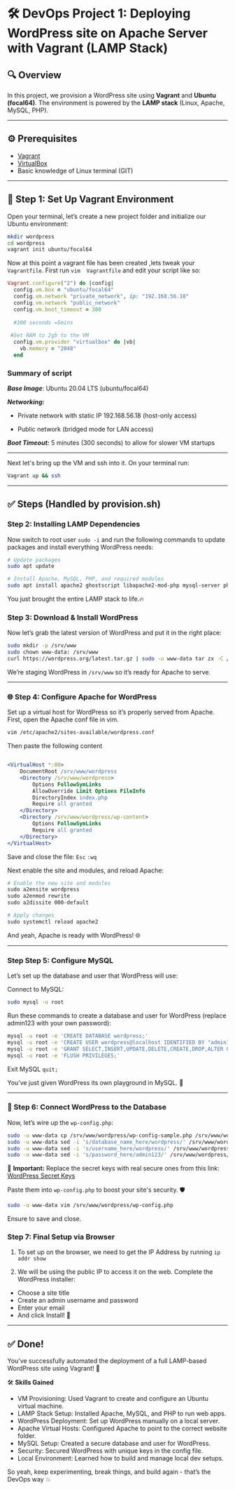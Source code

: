 # 🛠️ DevOps Project 1: Deploying WordPress site on Apache Server with Vagrant (LAMP Stack)

## 🔍 Overview  
In this project, we provision a WordPress site using **Vagrant** and **Ubuntu (focal64)**. The environment is powered by the **LAMP stack** (Linux, Apache, MySQL, PHP).

---

## ⚙️ Prerequisites  
- [Vagrant](https://www.vagrantup.com/downloads)  
- [VirtualBox](https://www.virtualbox.org/wiki/Downloads)  
- Basic knowledge of Linux terminal (GIT)

---

## 🧰 Step 1: Set Up Vagrant Environment

Open your terminal, let’s create a new project folder and initialize our Ubuntu environment:

```bash
mkdir wordpress
cd wordpress
vagrant init ubuntu/focal64
```

Now at this point a vagrant file has been created ,lets tweak your `Vagrantfile`. First run `vim  Vagrantfile`  and edit your script like so:

```ruby
Vagrant.configure("2") do |config|
  config.vm.box = "ubuntu/focal64"
  config.vm.network "private_network", ip: "192.168.56.18"
  config.vm.network "public_network"
  config.vm.boot_timeout = 300
  
  #300 seconds =5mins
  
 #Set RAM to 2gb to the VM
  config.vm.provider "virtualbox" do |vb|
    vb.memory = "2048"
  end
```
### Summary of script
***Base Image***: Ubuntu 20.04 LTS (ubuntu/focal64)

***Networking:***

  - Private network with static IP 192.168.56.18 (host-only access)

  - Public network (bridged mode for LAN access)

***Boot Timeout:*** 5 minutes (300 seconds) to allow for slower VM startups

---
Next let's bring up the VM and ssh into it. On your terminal run:
```bash
Vagrant up && ssh

```

---

## ✅ Steps (Handled by provision.sh)

### Step 2: Installing LAMP Dependencies

Now switch to root user `sudo -i` and run the following commands to update packages and install everything WordPress needs:

```bash
# Update packages
sudo apt update

# Install Apache, MySQL, PHP, and required modules
sudo apt install apache2 ghostscript libapache2-mod-php mysql-server php php-bcmath php-curl php-imagick php-intl php-json php-mbstring php-mysql php-xml php-zip -y
```

You just brought the entire LAMP stack to life.🔥


### Step 3: Download & Install WordPress

Now let’s grab the latest version of WordPress and put it in the right place:

```bash
sudo mkdir -p /srv/www
sudo chown www-data: /srv/www
curl https://wordpress.org/latest.tar.gz | sudo -u www-data tar zx -C /srv/www
```

We’re staging WordPress in `/srv/www` so it’s ready for Apache to serve.

---

### 🌐 Step 4: Configure Apache for WordPress

Set up a virtual host for WordPress so it’s properly served from Apache. First, open the Apache conf file in vim. 

```bash
vim /etc/apache2/sites-available/wordpress.conf
```
Then paste the following content

```apache

<VirtualHost *:80>
    DocumentRoot /srv/www/wordpress
    <Directory /srv/www/wordpress>
        Options FollowSymLinks
        AllowOverride Limit Options FileInfo
        DirectoryIndex index.php
        Require all granted
    </Directory>
    <Directory /srv/www/wordpress/wp-content>
        Options FollowSymLinks
        Require all granted
    </Directory>
</VirtualHost>

```
Save and close the file: `Esc` `:wq`

Next enable the site and modules, and reload Apache:

```apache
# Enable the new site and modules
sudo a2ensite wordpress
sudo a2enmod rewrite
sudo a2dissite 000-default

# Apply changes
sudo systemctl reload apache2
```

And yeah, Apache is ready with WordPress! 🌐

---


### Step Step 5: Configure MySQL

Let’s set up the database and user that WordPress will use:

Connect to MySQL:
```bash
sudo mysql -u root
```
Run these commands to create a database and user for WordPress (replace admin123 with your own password):

```bash
mysql -u root -e 'CREATE DATABASE wordpress;'
mysql -u root -e 'CREATE USER wordpress@localhost IDENTIFIED BY "admin123";'
mysql -u root -e 'GRANT SELECT,INSERT,UPDATE,DELETE,CREATE,DROP,ALTER ON wordpress.* TO wordpress@localhost;'
mysql -u root -e 'FLUSH PRIVILEGES;'
```
 Exit MySQL `quit;`

You’ve just given WordPress its own playground in MySQL. 🎯

---

### 🧩 Step 6: Connect WordPress to the Database

Now, let’s wire up the `wp-config.php`:

```bash
sudo -u www-data cp /srv/www/wordpress/wp-config-sample.php /srv/www/wordpress/wp-config.php
sudo -u www-data sed -i 's/database_name_here/wordpress/' /srv/www/wordpress/wp-config.php
sudo -u www-data sed -i 's/username_here/wordpress/' /srv/www/wordpress/wp-config.php
sudo -u www-data sed -i 's/password_here/admin123/' /srv/www/wordpress/wp-config.php
```

🔐 **Important:** Replace the secret keys with real secure ones from this link:  
[WordPress Secret Keys](https://api.wordpress.org/secret-key/1.1/salt/)

Paste them into `wp-config.php` to boost your site's security. 🛡️

```bash
sudo -u www-data vim /srv/www/wordpress/wp-config.php
```

Ensure to save and close.

### Step 7: Final Setup via Browser

1. To set up on the browser, we need to get the IP Address by running `ip addr show`

2. We will be using the public IP to access it on the web. Complete the WordPress installer:  
 - Choose a site title  
 - Create an admin username and password  
 - Enter your email  
 - And click Install! 🎉


---

## ✅ Done!

You’ve successfully automated the deployment of a full LAMP-based WordPress site using Vagrant! 🙌

🛠️ **Skills Gained**

-  VM Provisioning: Used Vagrant to create and configure an Ubuntu virtual machine.
-  LAMP Stack Setup: Installed Apache, MySQL, and PHP to run web apps.
-  WordPress Deployment: Set up WordPress manually on a local server.
-  Apache Virtual Hosts: Configured Apache to point to the correct website folder.
-  MySQL Setup: Created a secure database and user for WordPress.
-  Security: Secured WordPress with unique keys in the config file.
-  Local Environment: Learned how to build and manage local dev setups.


So yeah, keep experimenting, break things, and build again - that’s the DevOps way 💥
